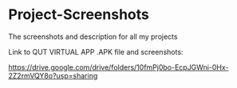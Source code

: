 # Project-Screenshots
The screenshots and description for all my projects

Link to QUT VIRTUAL APP .APK file and screenshots:

https://drive.google.com/drive/folders/10fmPj0bo-EcpJGWni-0Hx-2Z2rmVQY8o?usp=sharing

